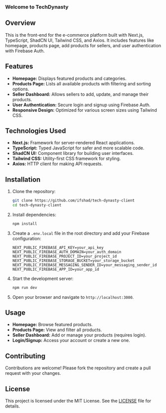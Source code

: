 ### Welcome to TechDynasty

## Overview

This is the front-end for the e-commerce platform built with Next.js, TypeScript, ShadCN UI, Tailwind CSS, and Axios. It includes features like homepage, products page, add products for sellers, and user authentication with Firebase Auth.

## Features

- **Homepage:** Displays featured products and categories.
- **Products Page:** Lists all available products with filtering and sorting options.
- **Seller Dashboard:** Allows sellers to add, update, and manage their products.
- **User Authentication:** Secure login and signup using Firebase Auth.
- **Responsive Design:** Optimized for various screen sizes using Tailwind CSS.

## Technologies Used

- **Next.js:** Framework for server-rendered React applications.
- **TypeScript:** Typed JavaScript for safer and more scalable code.
- **ShadCN UI:** Component library for building user interfaces.
- **Tailwind CSS:** Utility-first CSS framework for styling.
- **Axios:** HTTP client for making API requests.

## Installation

1. Clone the repository:
    ```bash
    git clone https://github.com/ifshad/tech-dynasty-client
    cd tech-dynasty-client
    ```

2. Install dependencies:
    ```bash
    npm install
    ```

3. Create a `.env.local` file in the root directory and add your Firebase configuration:
    ```env
    NEXT_PUBLIC_FIREBASE_API_KEY=your_api_key
    NEXT_PUBLIC_FIREBASE_AUTH_DOMAIN=your_auth_domain
    NEXT_PUBLIC_FIREBASE_PROJECT_ID=your_project_id
    NEXT_PUBLIC_FIREBASE_STORAGE_BUCKET=your_storage_bucket
    NEXT_PUBLIC_FIREBASE_MESSAGING_SENDER_ID=your_messaging_sender_id
    NEXT_PUBLIC_FIREBASE_APP_ID=your_app_id
    ```

4. Start the development server:
    ```bash
    npm run dev
    ```

5. Open your browser and navigate to `http://localhost:3000`.

## Usage

- **Homepage:** Browse featured products.
- **Products Page:** View and filter all products.
- **Seller Dashboard:** Add or manage your products (requires login).
- **Login/Signup:** Access your account or create a new one.

## Contributing

Contributions are welcome! Please fork the repository and create a pull request with your changes.

## License

This project is licensed under the MIT License. See the [LICENSE](LICENSE) file for details.

